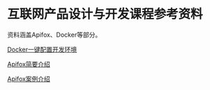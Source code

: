 # 互联网产品设计与开发课程参考资料

资料涵盖Apifox、Docker等部分。

[Docker一键配置开发环境](./Docker.md)

[Apifox简要介绍](./Apifox.md)

[Apifox案例介绍](./ApifoxExample.md)